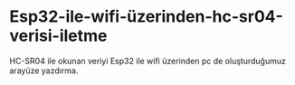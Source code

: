 # Esp32-ile-wifi-üzerinden-hc-sr04-verisi-iletme
HC-SR04 ile okunan veriyi Esp32 ile wifi üzerinden pc de oluşturduğumuz arayüze yazdırma.
